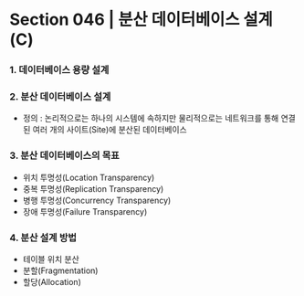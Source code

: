 # Section 046 | 분산 데이터베이스 설계 (C)

### 1. 데이터베이스 용량 설계

### 2. 분산 데이터베이스 설계
- 정의 : 논리적으로는 하나의 시스템에 속하지만 물리적으로는 네트워크를 통해 연결된 여러 개의 사이트(Site)에 분산된 데이터베이스

### 3. 분산 데이터베이스의 목표
- 위치 투명성(Location Transparency)
- 중복 투명성(Replication Transparency)
- 병행 투명성(Concurrency Transparency)
- 장애 투명성(Failure Transparency)

### 4. 분산 설계 방법
- 테이블 위치 분산
- 분할(Fragmentation)
- 할당(Allocation)